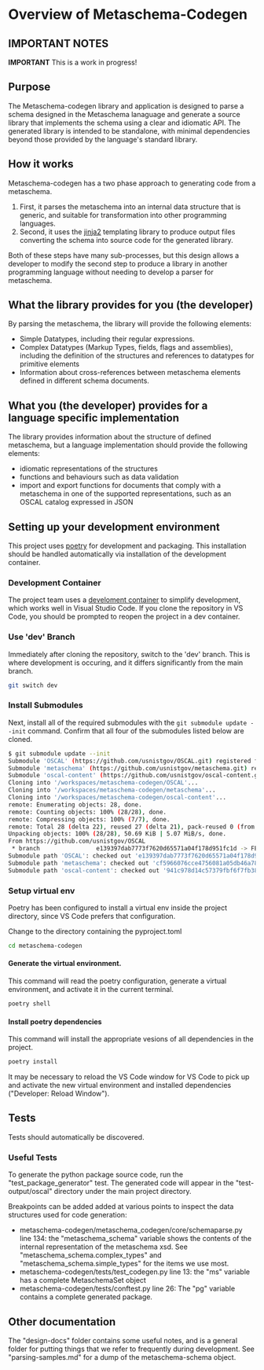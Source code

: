 # Overview of Metaschema-Codegen

## IMPORTANT NOTES 

**IMPORTANT** This is a work in progress!

## Purpose

The Metaschema-codegen library and application is designed to parse a schema designed in the Metaschema lanaguage and generate a source library that implements the schema using a clear and idiomatic API. The generated library is intended to be standalone, with minimal dependencies beyond those provided by the language's standard library.

## How it works

Metaschema-codegen has a two phase approach to generating code from a metaschema.

1. First, it parses the metaschema into an internal data structure that is generic, and suitable for transformation into other programming languages.
1. Second, it uses the [jinja2](https://jinja.palletsprojects.com/en/3.0.x/) templating library to produce output files converting the schema into source code for the generated library.

Both of these steps have many sub-processes, but this design allows a developer to modify the second step to produce a library in another programming language without needing to develop a parser for metaschema. 

## What the library provides for you (the developer)

By parsing the metaschema, the library will provide the following elements:

- Simple Datatypes, including their regular expressions.
- Complex Datatypes (Markup Types, fields, flags and assemblies), including the definition of the structures and references to datatypes for primitive elements
- Information about cross-references between metaschema elements defined in different schema documents.

## What you (the developer) provides for a language specific implementation

The library provides information about the structure of defined metaschema, but a language implementation should provide the following elements:

- idiomatic representations of the structures
- functions and behaviours such as data validation
- import and export functions for documents that comply with a metaschema in one of the supported representations, such as an OSCAL catalog expressed in JSON

## Setting up your development environment

This project uses [poetry](https://python-poetry.org/) for development and packaging. This installation should be handled automatically via installation of the development container.

### Development Container

The project team uses a [develoment container](https://containers.dev/) to simplify development, which works well in Visual Studio Code. If you clone the repository in VS Code, you should be prompted to reopen the project in a dev container.

### Use 'dev' Branch

Immediately after cloning the repository, switch to the 'dev' branch. This is where development is occuring, and it differs significantly from the main branch.

```sh
git switch dev
```

### Install Submodules

Next, install all of the required submodules with the `git submodule update --init` command. Confirm that all four of the submodules listed below are cloned.

```sh
$ git submodule update --init
Submodule 'OSCAL' (https://github.com/usnistgov/OSCAL.git) registered for path 'OSCAL'
Submodule 'metaschema' (https://github.com/usnistgov/metaschema.git) registered for path 'metaschema'
Submodule 'oscal-content' (https://github.com/usnistgov/oscal-content.git) registered for path 'oscal-content'
Cloning into '/workspaces/metaschema-codegen/OSCAL'...
Cloning into '/workspaces/metaschema-codegen/metaschema'...
Cloning into '/workspaces/metaschema-codegen/oscal-content'...
remote: Enumerating objects: 28, done.
remote: Counting objects: 100% (28/28), done.
remote: Compressing objects: 100% (7/7), done.
remote: Total 28 (delta 22), reused 27 (delta 21), pack-reused 0 (from 0)
Unpacking objects: 100% (28/28), 50.69 KiB | 5.07 MiB/s, done.
From https://github.com/usnistgov/OSCAL
 * branch                e139397dab7773f7620d65571a04f178d951fc1d -> FETCH_HEAD
Submodule path 'OSCAL': checked out 'e139397dab7773f7620d65571a04f178d951fc1d'
Submodule path 'metaschema': checked out 'cf5966076cce4756081a05db46a784f5fb25af27'
Submodule path 'oscal-content': checked out '941c978d14c57379fbf6f7fb388f675067d5bff7'
```

### Setup virtual env

Poetry has been configured to install a virtual env inside the project directory, since VS Code prefers that configuration.

Change to the directory containing the pyproject.toml

```sh
cd metaschema-codegen
```

#### Generate the virtual environment. 
This command will read the poetry configuration, generate a virtual environment, and activate it in the current terminal.

```sh
poetry shell
```

#### Install poetry dependencies
This command will install the appropriate vesions of all dependencies in the project.

```sh
poetry install
```

 It may be necessary to reload the VS Code window for VS Code to pick up and activate the new virtual environment and installed dependencies ("Developer: Reload Window").


## Tests

 Tests should automatically be discovered.

### Useful Tests

To generate the python package source code, run the "test_package_generator" test. The generated code will appear in the "test-output/oscal" directory under the main project directory. 
 
Breakpoints can be added added at various points to inspect the data structures used for code generation:

- metaschema-codegen/metaschema_codegen/core/schemaparse.py line 134: the "metaschema_schema" variable shows the contents of the internal representation of the metaschema xsd. See "metaschema_schema.complex_types" and "metaschema_schema.simple_types" for the items we use most.
- metaschema-codegen/tests/test_codegen.py line 13: the "ms" variable has a complete MetaschemaSet object
- metaschema-codegen/tests/conftest.py line 26: The "pg" variable contains a complete generated package.

## Other documentation

The "design-docs" folder contains some useful notes, and is a general folder for putting things that we refer to frequently during development. See "parsing-samples.md" for a dump of the metaschema-schema object.